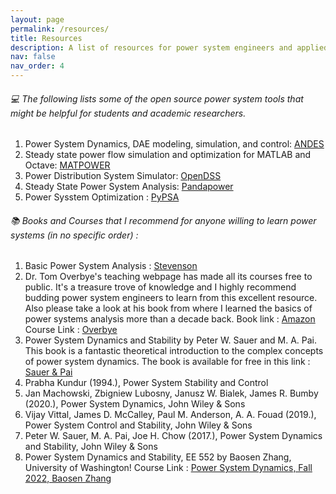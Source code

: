 ```yaml
---
layout: page
permalink: /resources/
title: Resources
description: A list of resources for power system engineers and applied mathematicians
nav: false
nav_order: 4
---
```

###### :computer: The following lists some of the open source power system tools that might be helpful for students and academic researchers. 

1. Power System Dynamics, DAE modeling, simulation, and control: [ANDES](https://github.com/curent/andes)
2. Steady state power flow simulation and optimization for MATLAB and Octave: [MATPOWER](https://github.com/MATPOWER/matpower)
3. Power Distribution System Simulator: [OpenDSS](https://sourceforge.net/projects/electricdss/)
4. Steady State Power System Analysis: [Pandapower](https://github.com/e2nIEE/pandapower)
5. Power Sysstem Optimization : [PyPSA](https://github.com/PyPSA/PyPSA)

###### :books: Books and Courses that I recommend for anyone willing to learn power systems (in no specific order) :

1. Basic Power System Analysis : [Stevenson](https://www.amazon.com/Analysis-Grainger-Professor-Electrical-Engineering/dp/0070612935)
2. Dr. Tom Overbye's teaching webpage has made all its courses free to public. It's a treasure trove of knowledge and I highly recommend budding power system engineers to learn from this excellent resource. Also please take a look at his book from where I learned the basics of power systems analysis more than a decade back.
Book link : [Amazon](https://www.amazon.com/Power-System-Analysis-Design-SI/dp/035767619X/ref=sr_1_3?qid=1688870893&refinements=p_27%3AThomas+Overbye&s=books&sr=1-3) 
Course Link : [Overbye](https://overbye.engr.tamu.edu/course-2/)
3. Power System Dynamics and Stability by Peter W. Sauer and M. A. Pai. This book is a fantastic theoretical introduction to the complex concepts of power system dynamics. The book is available for free in this link : [Sauer & Pai](https://courses.physics.illinois.edu/ece576/sp2018/Sauer%20and%20Pai%20book%20-%20Jan%202007.pdf)
4. Prabha Kundur (1994.), Power System Stability and Control
5. Jan Machowski, Zbigniew Lubosny, Janusz W. Bialek, James R. Bumby (2020.), Power System Dynamics, John Wiley & Sons
6. Vijay Vittal, James D. McCalley, Paul M. Anderson, A. A. Fouad (2019.), Power System Control and Stability, John Wiley & Sons
7. Peter W. Sauer, M. A. Pai, Joe H. Chow (2017.), Power System Dynamics and Stability, John Wiley & Sons
8. Power System Dynamics and Stability, EE 552 by Baosen Zhang, University of Washington! Course Link : [Power System Dynamics, Fall 2022, Baosen Zhang](https://zhangbaosen.github.io/teaching/EE552)




